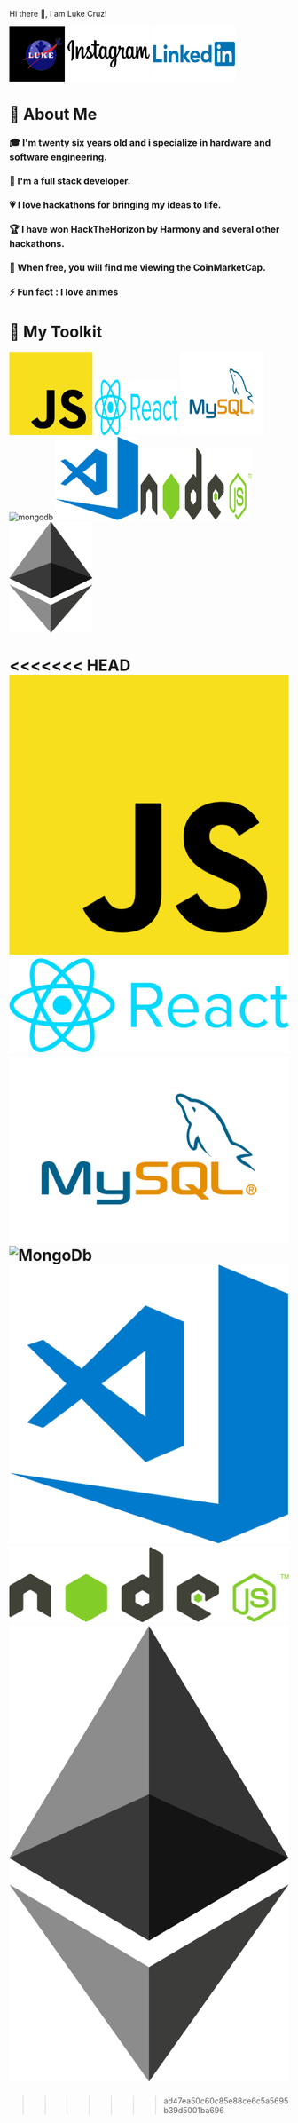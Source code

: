 Hi there 👋, I am Luke Cruz!


<a href="https://linkfly.to/lukecr"><img src="./images/luke-logo.jpeg" alt="More" width="100" height="100"></a>
<a href=""><img src="./images/Instagram-Logo.png" alt="Instagram" width="150" height="100"></a>
<a href=""><img src="./images/Linkedin-Logo.png" alt="Linkedin" width="150" height="100"></a>



<h1 style="color=red;">👦 About Me</h1>


<h3>🎓 I'm twenty six years old and i specialize in hardware and software engineering.</h3>
<h3>🔨 I'm a full stack developer.</h3>
<h3>💗 I love hackathons for bringing my ideas to life.</h3>
<h3>🏆 I have won HackTheHorizon by Harmony and several other hackathons.</h3>
<h3>🚀 When free, you will find me  viewing the CoinMarketCap.</h3>
<h3>⚡ Fun fact : I love animes</h3>

<h1>🧰 My Toolkit</h1>

<img style="display=block;" src="./images/js-logo.png" alt="js" width="150" height="150"/>
<img src="./images/react-logo.png" alt="react" width="150" height="100"/>
<img src="/images/MySQL-logo.png" alt="SQL" width="150" height="150"/><br/>
<img src="./images/mongo-logo.png" alt="mongodb" width="150" height="100"/>
<img src="./images/vscode-logo.png" alt="vscode" width="150" height="150"/>
<img src="/images/node-logo.png" alt="nodejs" width="200" height="130"/>
<img src="./images/ethereum-logo.png" alt="ethereum" width="150" height="200"/>

<<<<<<< HEAD
![JavaScript](./images/js-logo.png)
![React](./images/react-logo.png)
![NoSQL](./images/MySQL-logo.png)<br/>
![MongoDb](./images/mongo-logo.png)
![VsCode](./images/vscode-logo.png)
![nodeJS](./images/node-logo.png)
![Ethereum](./images/ethereum-logo.png)
=======

>>>>>>> ad47ea50c60c85e88ce6c5a5695b39d5001ba696
